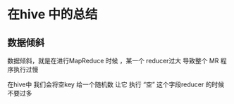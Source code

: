 # 在hive 中的总结

## 数据倾斜
数据倾斜，就是在进行MapReduce 时候 ，某一个 reducer过大 导致整个 MR 程序执行过慢

在hive中 我们会将空key 给一个随机数 让它 执行 “空” 这个字段reducer 的时候  不要过多